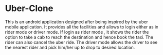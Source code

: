 # Uber-Clone
This is an android application designed after being inspired by the uber mobile application. It provides all the facilities and allows to login either as in rider mode or driver mode. If login as rider mode , it shows the rider the option to take a cab to reach the destination and hence book the taxi. The rider can also cancel the uber ride. The driver mode allows the driver to see the nearest rider and pick him/her up to drop to desired location. 





